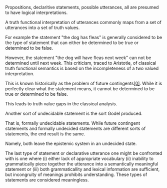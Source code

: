 Propositions, declaritive statements, possible utterances, all are presumed to have logical interpretations.

A truth functional interpretation of utterances commonly maps from a set of utterances into a set of truth values.

For example the statement "the dog has fleas" is generally considered to be the type of statement that can either be determined to be true or determined to be false.

However, the statement "the dog will have fleas next week" can not be determined until next week.
This criticism, traced to Aristotle, of classical truth functional semantics is based on the incompleteness of a two valued interpretation.

This is known historically as the problem of future contingents<a href="#[0]">[0]</a>.
While it is perfectly clear what the statement means, it cannot be determined to be true or determined to be false.

This leads to truth value gaps in the classical analysis.

Another sort of undecidable statement is the sort Godel produced.

That is, formally undecidable statements.
While future contingent statements and formally undecided statements are different sorts of statements, the end result is the same.

Namely, both leave the epistemic system in an undecided state.

The last type of statement or declarative utterance one might be confronted with is one where (i) either lack of appropriate vocabulary (ii) inability to grammatically piece together the utterance into a semantically meaningful statement or (iii) both grammaticallity and lexical information are sufficient, but incongruity of meanings prohibits understanding.
These types of statements are considered meaningless.
